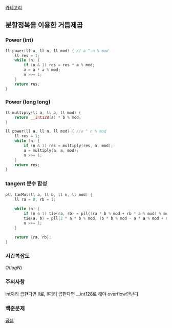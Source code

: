 [카테고리](/README.md)
## 분할정복을 이용한 거듭제곱
### Power (int)
```cpp
ll power(ll a, ll n, ll mod) { // a ^ n % mod
    ll res = 1;
    while (n) {
        if (n & 1) res = res * a % mod;
        a = a * a % mod;
        n >>= 1;
    }
    return res;
}
```
### Power (long long)
```cpp
ll multiply(ll a, ll b, ll mod) {
    return __int128(a) * b % mod;
}

ll power(ll a, ll n, ll mod) { //a ^ n % mod
    ll res = 1;
    while (n) {
        if (n & 1) res = multiply(res, a, mod);
        a = multiply(a, a, mod);
        n >>= 1;
    }
    return res;
}
```
### tangent 분수 합성
```cpp
pll tanMul(ll a, ll b, ll n, ll mod) {
    ll ra = 0, rb = 1;
    
    while (n) {
        if (n & 1) tie(ra, rb) = pll{(ra * b % mod + rb * a % mod) % mod, (rb * b % mod - ra * a % mod + mod) % mod};
        tie(a, b) = pll{2 * a * b % mod, (b * b % mod - a * a % mod + mod) % mod};
        n >>= 1;
    }

    return {ra, rb};
}
```
### 시간복잡도 
$O(logN)$   

### 주의사항
int끼리 곱한다면 ll로, ll끼리 곱한다면 __int128로 해야 overflow안난다.

### 백준문제
[곱셈](https://www.acmicpc.net/problem/1629)